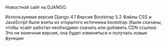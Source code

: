 Новостной сайт на DJANGO.

Используемая версия Django 4.1
Версия Bootstrap 5.2
Файлы CSS и JavaScript были взяты из открытого источника bootstrap (были скачаны, чтобы чсайт работал необходимо скачать или добавить CDN ссылки)
Это не конечная версия, она будет изменяться и получать новые функции
